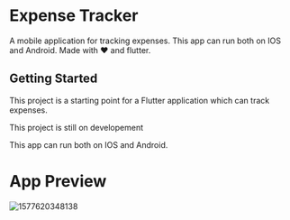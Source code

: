 # Expense Tracker

A mobile application for tracking expenses. This app can run both on IOS and Android. Made with :heart: and flutter.

## Getting Started

This project is a starting point for a Flutter application which can track expenses.

This project is still on developement

This app can run both on IOS and Android.

# App Preview

![1577620348138](https://user-images.githubusercontent.com/16848599/71556538-170c4e00-2a64-11ea-987a-14bab2c7c911.JPEG)
